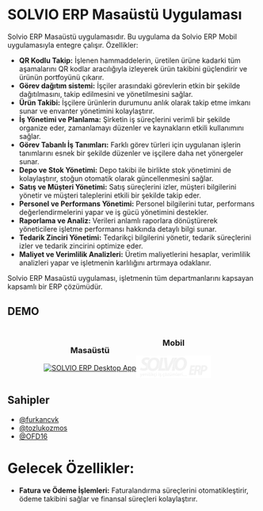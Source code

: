 # SOLVIO ERP Masaüstü Uygulaması

Solvio ERP Masaüstü uygulamasıdır. Bu uygulama da Solvio ERP Mobil uygulamasıyla entegre çalışır.
Özellikler:

- **QR Kodlu Takip:** İşlenen hammaddelerin, üretilen ürüne kadarki tüm aşamalarını QR kodlar aracılığıyla izleyerek ürün takibini güçlendirir ve ürünün 
    portfoyünü çıkarır.
- **Görev dağıtım sistemi:** İşçiler arasındaki görevlerin etkin bir şekilde dağıtılmasını, takip edilmesini ve yönetilmesini sağlar.
- **Ürün Takibi:** İşçilere ürünlerin durumunu anlık olarak takip etme imkanı sunar ve envanter yönetimini kolaylaştırır.
- **İş Yönetimi ve Planlama:** Şirketin iş süreçlerini verimli bir şekilde organize eder, zamanlamayı düzenler ve kaynakların etkili kullanımını sağlar.
- **Görev Tabanlı İş Tanımları:** Farklı görev türleri için uygulanan işlerin tanımlarını esnek bir şekilde düzenler ve işçilere daha net yönergeler sunar.
- **Depo ve Stok Yönetimi:** Depo takibi ile birlikte stok yönetimini de kolaylaştırır, stoğun otomatik olarak güncellenmesini sağlar.
- **Satış ve Müşteri Yönetimi:** Satış süreçlerini izler, müşteri bilgilerini yönetir ve müşteri taleplerini etkili bir şekilde takip eder.
- **Personel ve Performans Yönetimi:** Personel bilgilerini tutar, performans değerlendirmelerini yapar ve iş gücü yönetimini destekler.
- **Raporlama ve Analiz:** Verileri anlamlı raporlara dönüştürerek yöneticilere işletme performansı hakkında detaylı bilgi sunar.
- **Tedarik Zinciri Yönetimi:** Tedarikçi bilgilerini yönetir, tedarik süreçlerini izler ve tedarik zincirini optimize eder.
- **Maliyet ve Verimlilik Analizleri:** Üretim maliyetlerini hesaplar, verimlilik analizleri yapar ve işletmenin karlılığını artırmaya odaklanır.

Solvio ERP Masaüstü uygulaması, işletmenin tüm departmanlarını kapsayan kapsamlı bir ERP çözümüdür.

## DEMO
<div style="display: flex; justify-content: center; align-items: center;">
   <!-- Masaüstü App -->
  <div style="text-align: center;">
    <h3>Masaüstü</h3>
    <a title="SOLVIO ERP Desktop App" href="https://www.youtube.com/watch?v=PeQidE56mFg" target="_blank">
      <img src="https://firebasestorage.googleapis.com/v0/b/my-first-project-5d32d.appspot.com/o/1690022865829?alt=media&token=a3503cda-c848-494d-90f8-5e23e3bfea2f" alt="SOLVIO ERP Desktop App" style="max-height: 100px;">
    </a>
  </div>
  
  <!-- Mobil App -->
  <div style="text-align: center; margin-right: 20px;">
    <h3>Mobil</h3>
    <a title="SOLVIO ERP Mobile App" href="https://www.youtube.com/watch?v=cUIE73fStfI" target="_blank">
      <img src="https://github.com/tozlukozmos/enterprise_resource_planning/blob/main/assets/images/logo.png?raw=true" alt="SOLVIO ERP Mobile App" style="max-height: 100px;">
    </a>
  </div>
</div>

## Sahipler
- [@furkancvk](https://github.com/furkancvk)
- [@tozlukozmos](https://github.com/tozlukozmos)
- [@OFD16](https://github.com/OFD16)

# Gelecek Özellikler:
- **Fatura ve Ödeme İşlemleri:** Faturalandırma süreçlerini otomatikleştirir, ödeme takibini sağlar ve finansal süreçleri kolaylaştırır.





